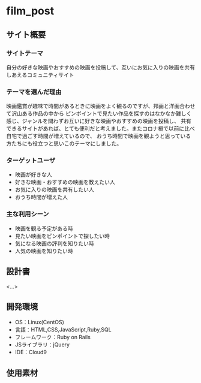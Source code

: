 # film_post

## サイト概要
### サイトテーマ
自分の好きな映画やおすすめの映画を投稿して、互いにお気に入りの映画を共有しあえるコミュニティサイト

### テーマを選んだ理由
映画鑑賞が趣味で時間があるときに映画をよく観るのですが、邦画と洋画合わせて沢山ある作品の中から
ピンポイントで見たい作品を探すのはなかなか難しく感じ、ジャンルを問わずお互いに好きな映画やおすすめの映画を投稿し、
共有できるサイトがあれば、とても便利だと考えました。またコロナ禍で以前に比べ自宅で過ごす時間が増えているので、
おうち時間で映画を観ようと思っている方たちにも役立つと思いこのテーマにしました。

### ターゲットユーザ
- 映画が好きな人
- 好きな映画・おすすめの映画を教えたい人
- お気に入りの映画を共有したい人
- おうち時間が増えた人

### 主な利用シーン
- 映画を観る予定がある時
- 見たい映画をピンポイントで探したい時
- 気になる映画の評判を知りたい時
- 人気の映画を知りたい時

## 設計書
<...>

## 開発環境
- OS：Linux(CentOS)
- 言語：HTML,CSS,JavaScript,Ruby,SQL
- フレームワーク：Ruby on Rails
- JSライブラリ：jQuery
- IDE：Cloud9

## 使用素材